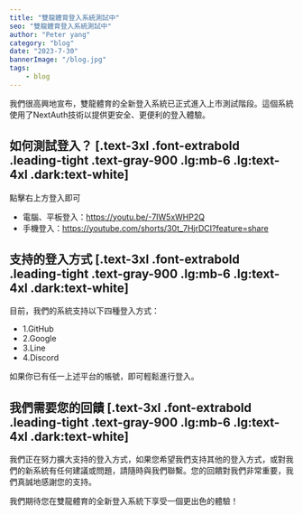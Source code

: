 ```yaml
---
title: "雙龍體育登入系統測試中"
seo: "雙龍體育登入系統測試中"
author: "Peter yang"
category: "blog"
date: "2023-7-30"
bannerImage: "/blog.jpg"
tags:
    - blog
---
```


我們很高興地宣布，雙龍體育的全新登入系統已正式進入上市測試階段。這個系統使用了NextAuth技術以提供更安全、更便利的登入體驗。
## 如何測試登入？ [.text-3xl .font-extrabold .leading-tight .text-gray-900 .lg:mb-6 .lg:text-4xl .dark:text-white]
點擊右上方登入即可
- 電腦、平板登入：https://youtu.be/-7IW5xWHP2Q
- 手機登入：https://youtube.com/shorts/30t_7HjrDCI?feature=share
## 支持的登入方式 [.text-3xl .font-extrabold .leading-tight .text-gray-900 .lg:mb-6 .lg:text-4xl .dark:text-white]

目前，我們的系統支持以下四種登入方式：

- 1.GitHub
- 2.Google
- 3.Line
- 4.Discord

如果你已有任一上述平台的帳號，即可輕鬆進行登入。

## 我們需要您的回饋 [.text-3xl .font-extrabold .leading-tight .text-gray-900 .lg:mb-6 .lg:text-4xl .dark:text-white]

我們正在努力擴大支持的登入方式，如果您希望我們支持其他的登入方式，或對我們的新系統有任何建議或問題，請隨時與我們聯繫。您的回饋對我們非常重要，我們真誠地感謝您的支持。

我們期待您在雙龍體育的全新登入系統下享受一個更出色的體驗！
